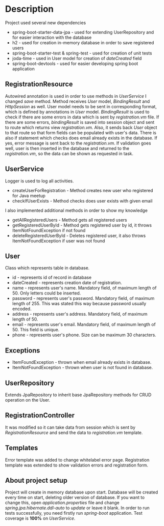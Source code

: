 # Description
Project used several new dependencies 
* spring-boot-starter-data-jpa - used for extending UserRepository and for easier interaction with the database 
* h2 - used for creation in-memory database in order to save registered users
* spring-boot-starter-test & spring-test - used for creation of unit tests
* joda-time - used in User model for creation of *dateCreated* field
* spring-boot-devtools - used for easier developing spring boot application
 
## RegistrationResource 
Autowired annotation is used in order to use methods in *UserService*
I changed *save* method. Method receives *User* model, *BindingResult* and *HttpSession* as well. 
User model needs to be sent in corresponding format, which is defined by annotations in *User* model.
*BindingResult* is used to check if there are some errors in data which is sent by *registration.vm* file.
If there are some errors, *bindingResult* is saved into session object and sent to route which returns view *registration.vm*.
Also, it sends back *User* object to that route so that form fields can be populated with user's data.
There is also if statement which checks does email already exists in the database. If yes, error message is sent back to the *registration.vm*.
If validation goes well, user is then inserted in the database and returned to the *registration.vm*, so the data can be shown
as requested in task.

## UserService
Logger is used to log all activities.
  * createUserForRegistration - Method creates new user who registered for Java meetup
  * checkIfUserExists - Method checks does user exists with given email
  
I also implemented additional methods in order to show my knowledge
 * getAllRegisteredUsers - Method gets all registered users
 * getRegisteredUserById - Method gets registered user by id, it throws ItemNotFoundException if not found
 * deleteRegisteredUserById - Deletes registered user, it also throws ItemNotFoundException if user was not found

## User
Class which represents table in database.
 * id - represents id of record in database
 * dateCreated - represents creation date of registration.
 * name - represents user's name. Mandatory field, of maximum length of 50. Only letters could be inserted.
 * password - represents user's password. Mandatory field, of maximum length of 255. This was stated this way because password usually encoded.
 * address - represents user's address. Mandatory field, of maximum length of 50.
 * email - represents user's email. Mandatory field, of maximum length of 50. This field is unique.
 * phone - represents user's phone. Size can be maximum 30 characters.

## Exceptions
* ItemFoundException - thrown when email already exists in database.
* ItemNotFoundException - thrown when user is not found in database.

## UserRepository
Extends JpaRepository to inherit base JpaRepository methods for CRUD operation on the User.

## RegistrationController
It was modified so it can take data from session which is sent by *RegistrationResource* and send the data to *registration.vm* template.

## Templates
Error template was added to change whitelabel error page. Registration template was extended to show validation errors and registration form. 


## About project setup
Project will create in memory database upon start. Database will be created every time on start, deleting older version of database.
If you want to change this, open *application.properties* file and change *spring.jpa.hibernate.ddl-auto* to *update* or leave it blank.
In order to run tests successfully, you need firstly run *spring-boot* application.
Test coverage is **100%** on *UserService*.